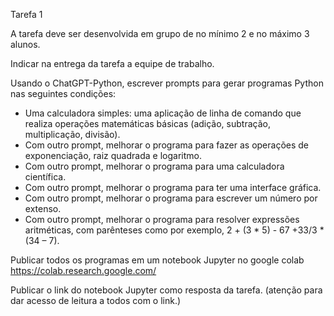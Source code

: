 Tarefa 1 

A tarefa deve ser desenvolvida em grupo de no mínimo 2 e no máximo 3 alunos. 

Indicar na entrega da tarefa a equipe de trabalho. 

Usando o ChatGPT-Python, escrever prompts para gerar programas Python nas seguintes condições: 

* Uma calculadora simples: uma aplicação de linha de comando que realiza operações matemáticas básicas (adição, subtração, multiplicação, divisão).  
* Com outro prompt, melhorar o programa para fazer as operações de exponenciação,  raiz quadrada e logaritmo. 
* Com outro prompt, melhorar o programa para uma calculadora científica. 
* Com outro prompt, melhorar o programa para ter uma interface gráfica.   
* Com outro prompt, melhorar o programa para escrever um número por extenso. 
* Com outro prompt, melhorar o programa para resolver expressões aritméticas, com parênteses como por exemplo, 2 + (3 * 5) - 67 +33/3 *(34 – 7). 
 

Publicar todos os programas em um notebook Jupyter no google colab https://colab.research.google.com/ 

Publicar o link do notebook Jupyter como resposta da tarefa. (atenção para dar acesso de leitura a todos com o link.)  